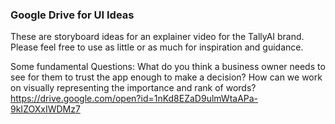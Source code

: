 ### Google Drive for UI Ideas

These are storyboard ideas for an explainer video for the TallyAI brand. Please feel free to use as little or as much for inspiration and guidance.

Some fundamental Questions: What do you think a business owner needs to see for them to trust the app enough to make a decision?  How can we work on visually representing the importance and rank of words?
https://drive.google.com/open?id=1nKd8EZaD9ulmWtaAPa-9kIZOXxIWDMz7

